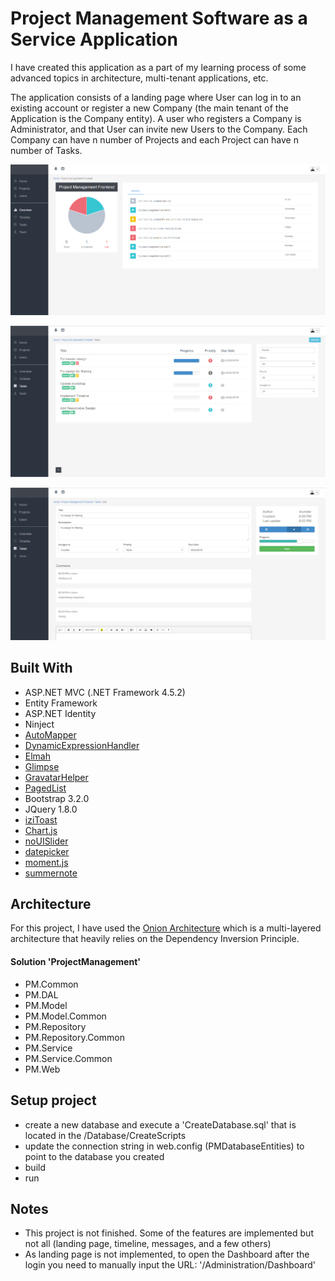 # Project Management Software as a Service Application

I have created this application as a part of my learning process of some advanced topics in architecture, multi-tenant applications, etc.    

The application consists of a landing page where User can log in to an existing account or register a new Company (the main tenant of the Application is the Company entity). A user who registers a Company is Administrator, and that User can invite new Users to the Company. Each Company can have n number of Projects and each Project can have n number of Tasks.    

![Project Overview](ProjectManagement/Documentation/Screenshots/project-overview.png "Project Overview page")

![Project Overview](ProjectManagement/Documentation/Screenshots/tasks.png "Tasks page")

![Project Overview](ProjectManagement/Documentation/Screenshots/task.png "Task page")

## Built With
* ASP.NET MVC (.NET Framework 4.5.2)
* Entity Framework
* ASP.NET Identity
* Ninject
* [AutoMapper](https://github.com/AutoMapper/AutoMapper)
* [DynamicExpressionHandler](https://github.com/krunoslavsterle/DynamicExpressionHandler)
* [Elmah](https://github.com/elmah/Elmah)
* [Glimpse](https://github.com/Glimpse/Glimpse)
* [GravatarHelper](https://github.com/jkommer/GravatarHelper/)
* [PagedList](https://github.com/TroyGoode/PagedList)
* Bootstrap 3.2.0
* JQuery 1.8.0
* [iziToast](https://github.com/marcelodolza/iziToast)
* [Chart.js](https://www.chartjs.org/)
* [noUISlider](https://refreshless.com/nouislider/)
* [datepicker](https://github.com/fengyuanchen/datepicker)
* [moment.js](https://github.com/moment/moment)
* [summernote](https://github.com/summernote/summernote)

## Architecture
For this project, I have used the [Onion Architecture](https://jeffreypalermo.com/2008/07/the-onion-architecture-part-1/) which is a multi-layered architecture that heavily relies on the Dependency Inversion Principle.

#### Solution 'ProjectManagement'
* PM.Common
* PM.DAL
* PM.Model
* PM.Model.Common
* PM.Repository
* PM.Repository.Common
* PM.Service
* PM.Service.Common
* PM.Web

## Setup project
* create a new database and execute a 'CreateDatabase.sql' that is located in the /Database/CreateScripts
* update the connection string in web.config (PMDatabaseEntities) to point to the database you created
* build
* run 

## Notes
* This project is not finished. Some of the features are implemented but not all (landing page, timeline, messages, and a few others)
* As landing page is not implemented, to open the Dashboard after the login you need to manually input the URL: '/Administration/Dashboard'
